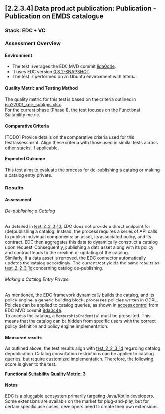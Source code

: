 ## [2.2.3.4] Data product publication: Publication - Publication on EMDS catalogue
### Stack: EDC + VC

### Assessment Overview

#### Environment
- The test leverages the EDC MVD commit [8da0c4e](https://github.com/eclipse-edc/MinimumViableDataspace/commit/8da0c4e6a8921dcb6ff189c2901868979bdc9a93).
- It uses EDC version [0.8.2-SNAPSHOT](https://github.com/eclipse-edc/MinimumViableDataspace/blob/8da0c4e6a8921dcb6ff189c2901868979bdc9a93/gradle/libs.versions.toml#L7).
- The test is performed on an Ubuntu environment with IntelliJ.

#### Quality Metric and Testing Method
The quality metric for this test is based on the criteria outlined in [iso27001_kpis_subkpis.xlsx](../../../../../design_decisions/background_info/iso27001_kpis_subkpis.xlsx).\
For the current phase (Phase 1), the test focuses on the Functional Suitability metric.

#### Comparative Criteria
[TODO] Provide details on the comparative criteria used for this test/assessment. Align these criteria with those used in similar tests across other stacks, if applicable.

#### Expected Outcome
This test aims to evaluate the process for de-publishing a catalog or making a catalog entry private.

### Results

#### Assessment
###### De-publishing a Catalog
As detailed in [test_2_2_3_1d](../test_2_2_3_1d/result_fiware.md), EDC does not provide a direct endpoint for (de)publishing a catalog. Instead, the process requires a series of API calls to publish individual components: an asset, its associated policy, and its contract. EDC then aggregates this data to dynamically construct a catalog upon request. Consequently, publishing a data asset along with its policy and contract leads to the creation or updating of the catalog.\
Similarly, if a data asset is removed, the EDC connector automatically updates the catalog accordingly.
The current test yields the same results as [test_2_2_3_1d](../test_2_2_3_1d/result_fiware.md) concerning catalog de-publishing.

###### Making a Catalog Entry Private
As mentioned, the EDC framework dynamically builds the catalog, and its policy engine, a generic building block, processes policies written in ODRL.\
Policies can be applied to catalog queries, as shown in [access control](https://github.com/eclipse-edc/MinimumViableDataspace?tab=readme-ov-file#33-access-control) from EDC MVD commit [8da0c4e](https://github.com/eclipse-edc/MinimumViableDataspace/commit/8da0c4e6a8921dcb6ff189c2901868979bdc9a93).\
To access the catalog, a `MembershipCredential` must be presented. This means that the catalog can be hidden from specific users with the correct policy definition and policy engine implementation.

#### Measured results
As outlined above, the test results align with [test_2_2_3_1d](../test_2_2_3_1d/result_fiware.md) regarding catalog depublication. Catalog consultation restrictions can be applied to catalog queries, but require customized implementation.
Therefore, the following score is given to the test.

**Functional Suitability Quality Metric: 3**

#### Notes
EDC is a pluggable ecosystem primarily targeting Java/Kotlin developers. Some extensions are available on the market for plug-and-play, but for certain specific use cases, developers need to create their own extensions.